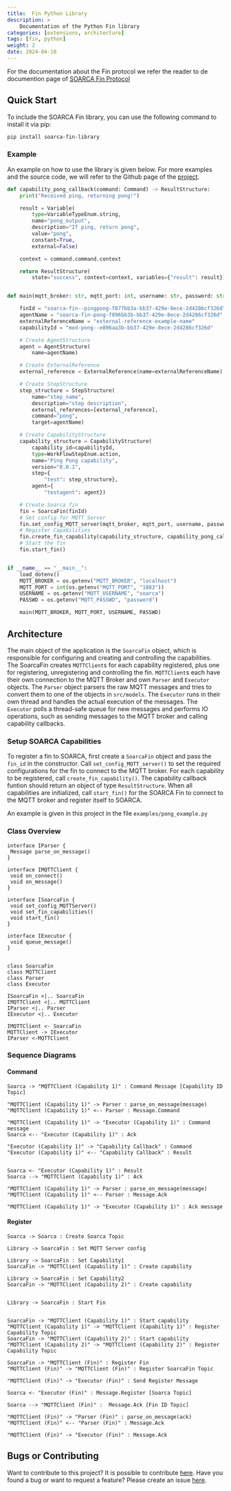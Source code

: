 ```yaml
---
title:  Fin Python Library
description: >
    Documentation of the Python Fin library
categories: [extensions, architecture]
tags: [fin, python]
weight: 2
date: 2024-04-10
---
```


For the documentation about the Fin protocol we refer the reader to de documention page of [SOARCA Fin Protocol](https://cossas.github.io/SOARCA/docs/soarca-extensions/fin-protocol/)

## Quick Start
 
To include the SOARCA Fin library, you can use the following command to install it via pip:

```bash
pip install soarca-fin-library
```

### Example
An example on how to use the library is given below. 
For more examples and the source code, we will refer to the Github page of the [project](https://github.com/COSSAS/SOARCA-FIN-python-library).

```python
def capability_pong_callback(command: Command) -> ResultStructure:
    print("Received ping, returning pong!")

    result = Variable(
        type=VariableTypeEnum.string,
        name="pong_output",
        description="If ping, return pong",
        value="pong",
        constant=True,
        external=False)

    context = command.command.context

    return ResultStructure(
        state="success", context=context, variables={"result": result})


def main(mqtt_broker: str, mqtt_port: int, username: str, password: str) -> None:

    finId = "soarca-fin--pingpong-f877bb3a-bb37-429e-8ece-2d4286cf326d"
    agentName = "soarca-fin-pong-f896bb3b-bb37-429e-8ece-2d4286cf326d"
    externalReferenceName = "external-reference-example-name"
    capabilityId = "mod-pong--e896aa3b-bb37-429e-8ece-2d4286cf326d"

    # Create AgentStructure
    agent = AgentStructure(
        name=agentName)

    # Create ExternalReference
    external_reference = ExternalReference(name=externalReferenceName)

    # Create StepStructure
    step_structure = StepStructure(
        name="step_name",
        description="step description",
        external_references=[external_reference],
        command="pong",
        target=agentName)

    # Create CapabilityStructure
    capability_structure = CapabilityStructure(
        capability_id=capabilityId,
        type=WorkFlowStepEnum.action,
        name="Ping Pong capability",
        version="0.0.1",
        step={
            "test": step_structure},
        agent={
            "testagent": agent})

    # Create Soarca fin
    fin = SoarcaFin(finId)
    # Set config for MQTT Server
    fin.set_config_MQTT_server(mqtt_broker, mqtt_port, username, password)
    # Register Capabilities
    fin.create_fin_capability(capability_structure, capability_pong_callback)
    # Start the fin
    fin.start_fin()


if __name__ == "__main__":
    load_dotenv()
    MQTT_BROKER = os.getenv("MQTT_BROKER", "localhost")
    MQTT_PORT = int(os.getenv("MQTT_PORT", "1883"))
    USERNAME = os.getenv("MQTT_USERNAME", "soarca")
    PASSWD = os.getenv("MQTT_PASSWD", "password")

    main(MQTT_BROKER, MQTT_PORT, USERNAME, PASSWD)
```

## Architecture
The main object of the application is the `SoarcaFin` object, which is responsible for configuring and creating and controlling the capabilities.
The SoarcaFin creates `MQTTClient`s for each capability registered, plus one for registering, unregistering and controlling the fin.
`MQTTClient`s each have their own connection to the MQTT Broker and own `Parser` and `Executor` objects.
The `Parser` object parsers the raw MQTT messages and tries to convert them to one of the objects in `src/models`.
The `Executor` runs in their own thread and handles the actual execution of the messages.
The `Executor` polls a thread-safe queue for new messages and performs IO operations, such as sending messages to the MQTT broker and calling capability callbacks.

### Setup SOARCA Capabilities
To register a fin to SOARCA, first create a `SoarcaFin` object and pass the `fin_id` in the constructor.
Call `set_config_MQTT_server()` to set the required configurations for the fin to connect to the MQTT broker.
For each capability to be registered, call `create_fin_capability()`. The capability callback funtion should return an object of type `ResultStructure`.
When all capabilities are initialized, call `start_fin()` for the SOARCA Fin to connect to the MQTT broker and register itself to SOARCA.

An example is given in this project in the file `examples/pong_example.py`

### Class Overview
```plantuml
interface IParser {
 Message parse_on_message()
}

interface IMQTTClient {
 void on_connect()
 void on_message()
}

interface ISoarcaFin {
 void set_config_MQTTServer()
 void set_fin_capabilities()
 void start_fin()
}

interface IExecutor {
 void queue_message()
}


class SoarcaFin
class MQTTClient
class Parser
class Executor

ISoarcaFin <|.. SoarcaFin
IMQTTClient <|.. MQTTClient
IParser <|.. Parser
IExecutor <|.. Executor

IMQTTClient <- SoarcaFin
MQTTClient -> IExecutor
IParser <-MQTTClient
```

### Sequence Diagrams
#### Command
```plantuml
Soarca -> "MQTTClient (Capability 1)" : Command Message [Capability ID Topic]

"MQTTClient (Capability 1)" -> Parser : parse_on_message(message)
"MQTTClient (Capability 1)" <-- Parser : Message.Command

"MQTTClient (Capability 1)" -> "Executor (Capability 1)" : Command message
Soarca <-- "Executor (Capability 1)" : Ack

"Executor (Capability 1)" -> "Capability Callback" : Command
"Executor (Capability 1)" <-- "Capability Callback" : Result


Soarca <- "Executor (Capability 1)" : Result
Soarca --> "MQTTClient (Capability 1)" : Ack

"MQTTClient (Capability 1)" -> Parser : parse_on_message(message)
"MQTTClient (Capability 1)" <-- Parser : Message.Ack

"MQTTClient (Capability 1)" -> "Executor (Capability 1)" : Ack message
```

#### Register
```plantuml
Soarca -> Soarca : Create Soarca Topic

Library -> SoarcaFin : Set MQTT Server config

Library -> SoarcaFin : Set Capability1
SoarcaFin -> "MQTTClient (Capability 1)" : Create capability

Library -> SoarcaFin : Set Capability2
SoarcaFin -> "MQTTClient (Capability 2)" : Create capability


Library -> SoarcaFin : Start Fin


SoarcaFin -> "MQTTClient (Capability 1)" : Start capability
"MQTTClient (Capability 1)" -> "MQTTClient (Capability 1)" : Register Capability Topic
SoarcaFin -> "MQTTClient (Capability 2)" : Start capability
"MQTTClient (Capability 2)" -> "MQTTClient (Capability 2)" : Register Capability Topic

SoarcaFin -> "MQTTClient (Fin)" : Register Fin
"MQTTClient (Fin)" -> "MQTTClient (Fin)" : Register SoarcaFin Topic

"MQTTClient (Fin)" -> "Executor (Fin)" : Send Register Message

Soarca <- "Executor (Fin)" : Message.Register [Soarca Topic]

Soarca --> "MQTTClient (Fin)" :  Message.Ack [Fin ID Topic]

"MQTTClient (Fin)" -> "Parser (Fin)" : parse_on_message(ack)
"MQTTClient (Fin)" <-- "Parser (Fin)" : Message.Ack

"MQTTClient (Fin)" -> "Executor (Fin)" : Message.Ack
```

## Bugs or Contributing
Want to contribute to this project? It is possible to contribute [here](https://github.com/COSSAS/SOARCA-FIN-python-library).
Have you found a bug or want to request a feature? Please create an issue [here](https://github.com/COSSAS/SOARCA-FIN-python-library/issues).